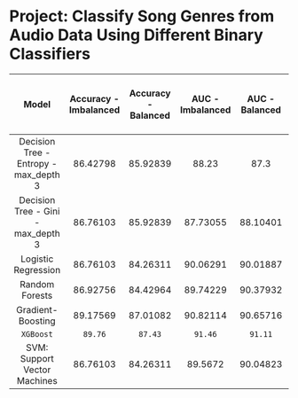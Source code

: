 # Project: Classify Song Genres from Audio Data Using Different Binary Classifiers



|Model|Accuracy - Imbalanced|Accuracy - Balanced|AUC - Imbalanced|AUC - Balanced|% Class 0 (Missing Prediction) - Imbalanced |%Class 0 (Missing Prediction) - Balanced |% Class 0 (Missing Prediction) Improvement After SMOTE|
|:---------------------------------:|:---------------------------------:|:---------------------------------:|:---------------------------------:|:---------------------------------:|:---------------------------------:|:---------------------------------:|:---------------------------------:|
|Decision Tree - Entropy - max_depth 3|86.42798|85.92839|88.23|87.3|52.2|28.7|23.5|
|Decision Tree - Gini - max_depth 3|86.76103|85.92839|87.73055|88.10401|50.6|28.7|22|
|Logistic Regression|86.76103|84.26311|90.06291|90.01887|51|20.7|30.3|
|Random Forests|86.92756|84.42964|89.74229|90.37932|55|19.5|36|
|Gradient-Boosting|89.17569|87.01082|90.82114|90.65716|38.6|22.3|16.3|
|<code>XGBoost</code>|<code>89.76|<code>87.43</code>|<code>91.46</code>|<code>91.11</code>|<code>36.7</code>|<code>22.7</code>|<code>14</code>|
|SVM: Support Vector Machines|86.76103|84.26311|89.5672|90.04823|54.2|20.3|33.9|

